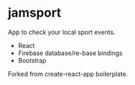 # jamsport

App to check your local sport events.

- React
- Firebase database/re-base bindings
- Bootstrap

Forked from create-react-app boilerplate.
